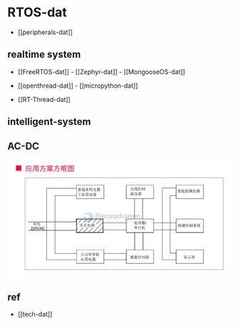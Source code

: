 
# RTOS-dat

- [[peripherals-dat]]

## realtime system 

- [[FreeRTOS-dat]] - [[Zephyr-dat]] - [[MongooseOS-dat]]

- [[openthread-dat]] - [[micropython-dat]]

- [[RT-Thread-dat]]



## intelligent-system



## AC-DC 

![](2024-08-28-15-15-47.png)


## ref 

- [[tech-dat]]